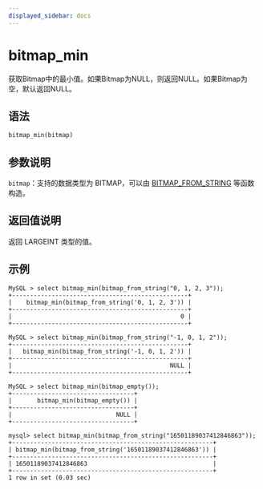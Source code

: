 ```yaml
---
displayed_sidebar: docs
---
```


# bitmap_min



获取Bitmap中的最小值。如果Bitmap为NULL，则返回NULL。如果Bitmap为空，默认返回NULL。

## 语法

```Haskell
bitmap_min(bitmap)
```

## 参数说明

`bitmap`：支持的数据类型为 BITMAP，可以由 [BITMAP_FROM_STRING](./bitmap_from_string.md) 等函数构造。

## 返回值说明

返回 LARGEINT 类型的值。

## 示例

```Plain Text
MySQL > select bitmap_min(bitmap_from_string("0, 1, 2, 3"));
+-------------------------------------------------+
|    bitmap_min(bitmap_from_string('0, 1, 2, 3')) |
+-------------------------------------------------+
|                                               0 |
+-------------------------------------------------+

MySQL > select bitmap_min(bitmap_from_string("-1, 0, 1, 2"));
+-------------------------------------------------+
|   bitmap_min(bitmap_from_string('-1, 0, 1, 2')) |
+-------------------------------------------------+
|                                            NULL |
+-------------------------------------------------+

MySQL > select bitmap_min(bitmap_empty());
+----------------------------------+
|       bitmap_min(bitmap_empty()) |
+----------------------------------+
|                             NULL |
+----------------------------------+

mysql> select bitmap_min(bitmap_from_string("16501189037412846863"));
+--------------------------------------------------------+
| bitmap_min(bitmap_from_string('16501189037412846863')) |
+--------------------------------------------------------+
| 16501189037412846863                                   |
+--------------------------------------------------------+
1 row in set (0.03 sec)
```